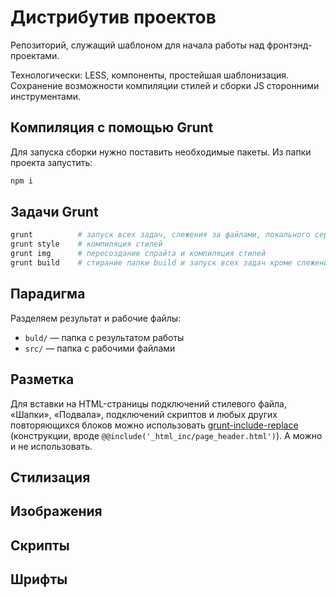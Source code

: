# Дистрибутив проектов

Репозиторий, служащий шаблоном для начала работы над фронтэнд-проектами.

Технологически: LESS, компоненты, простейшая шаблонизация. Сохранение возможности компиляции стилей и сборки JS сторонними инструментами.



## Компиляция с помощью Grunt

Для запуска сборки нужно поставить необходимые пакеты. Из папки проекта запустить:

```bash
npm i
```



## Задачи Grunt

```bash
grunt          # запуск всех задач, слежения за файлами, локального сервера, автообновления
grunt style    # компиляция стилей
grunt img      # пересоздание спрайта и компиляция стилей
grunt build    # стирание папки build и запуск всех задач кроме слежения
```



## Парадигма

Разделяем результат и рабочие файлы:
- `buld/` — папка с результатом работы
- `src/` — папка с рабочими файлами



## Разметка

Для вставки на HTML-страницы подключений стилевого файла, «Шапки», «Подвала», подключений скриптов и любых других повторяющихся блоков можно использовать [grunt-include-replace](https://github.com/alanshaw/grunt-include-replace) (конструкции, вроде `@@include('_html_inc/page_header.html')`). А можно и не использовать.


## Стилизация


## Изображения


## Скрипты


## Шрифты
